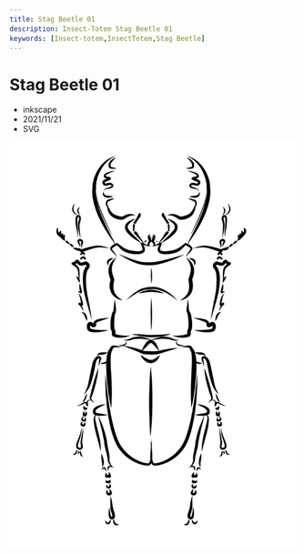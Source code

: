 ```yaml
---
title: Stag Beetle 01
description: Insect-Totem Stag Beetle 01
keywords: [Insect-totem,InsectTotem,Stag Beetle]
---
```


# Stag Beetle 01

* inkscape
* 2021/11/21
* SVG

![Insect Totem](/img/svg/insect-totem-tw-stag_beetle_001.svg "insect-totem-tw-stag_beetle_001.svg")